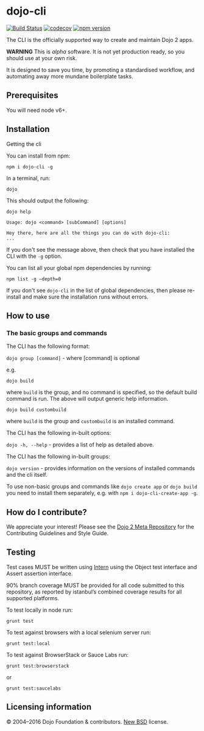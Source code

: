 # dojo-cli

[![Build Status](https://travis-ci.org/dojo/cli.svg?branch=master)](https://travis-ci.org/dojo/cli) [![codecov](https://codecov.io/gh/dojo/cli/branch/master/graph/badge.svg)](https://codecov.io/gh/dojo/cli) [![npm version](https://badge.fury.io/js/dojo-cli.svg)](http://badge.fury.io/js/dojo-cli)

The CLI is the officially supported way to create and maintain Dojo 2 apps.

**WARNING** This is *alpha* software. It is not yet production ready, so you should use at your own risk.

It is designed to save you time, by promoting a standardised workflow, and automating away more mundane boilerplate tasks.

## Prerequisites
You will need node v6+.

## Installation
Getting the cli

You can install from npm:

`npm i dojo-cli -g`

In a terminal, run:

`dojo`

This should output the following:

```
dojo help

Usage: dojo <command> [subCommand] [options]

Hey there, here are all the things you can do with dojo-cli:
...
```

If you don't see the message above, then check that you have installed the CLI with the `-g` option.

You can list all your global npm dependencies by running:

`npm list -g –depth=0`

If you don't see `dojo-cli` in the list of global dependencies, then please re-install and make sure the installation runs without errors.

## How to use


### The basic groups and commands
The CLI has the following format:

`dojo group [command]` - where [command] is optional

e.g.

`dojo build`

where `build` is the group, and no command is specified, so the default build command is run.
The above will output generic help information.

`dojo build custombuild`

where `build` is the group and `custombuild` is an installed command.

The CLI has the following in-built options:

`dojo -h, --help` - provides a list of help as detailed above.

The CLI has the following in-built groups:

`dojo version` - provides information on the versions of installed commands and the cli itself.

To use non-basic groups and commands like `dojo create app` or `dojo build` you need to install them separately, e.g. with `npm i dojo-cli-create-app -g`.

## How do I contribute?

We appreciate your interest!  Please see the [Dojo 2 Meta Repository](https://github.com/dojo/meta#readme) for the
Contributing Guidelines and Style Guide.

## Testing

Test cases MUST be written using [Intern](https://theintern.github.io) using the Object test interface and Assert assertion interface.

90% branch coverage MUST be provided for all code submitted to this repository, as reported by istanbul’s combined coverage results for all supported platforms.

To test locally in node run:

`grunt test`

To test against browsers with a local selenium server run:

`grunt test:local`

To test against BrowserStack or Sauce Labs run:

`grunt test:browserstack`

or

`grunt test:saucelabs`

## Licensing information

© 2004–2016 Dojo Foundation & contributors. [New BSD](http://opensource.org/licenses/BSD-3-Clause) license.
